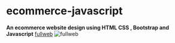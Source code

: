 ﻿# ecommerce-javascript
 
**An ecommerce website design using HTML CSS , Bootstrap and Javascript**
[fullweb](https://user-images.githubusercontent.com/58092596/94317046-c8093000-ff85-11ea-81c6-7925a41b27fd.png)
![fullweb](https://user-images.githubusercontent.com/58092596/94317158-00a90980-ff86-11ea-9ef1-3b3362d45829.png)
